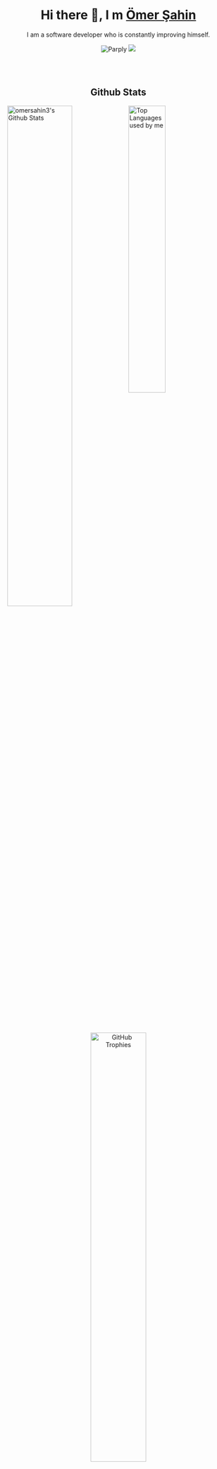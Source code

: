 <h1 align="center">Hi there 👋, I m <a href="https://github.com/omersahin3/">Ömer Şahin</a></h1>

<p align="center">
I am a software developer who is constantly improving himself.
</p>

<p align="center">
  <img src="https://komarev.com/ghpvc/?username=omersahin3" alt="Parply" />
    <a href="https://github.com/omersahin3/"><img src="https://img.shields.io/github/followers/omersahin3?style=flat-square?color=%234CC61E&label=GitHub%20Followers%20"></a>
</p>

<br><br>

<h2 align="center">Github Stats</h2>

<img align="left" alt="omersahin3's Github Stats" src="https://github-readme-stats.vercel.app/api?username=omersahin3&show_icons=true&hide=contribs,prs&cache_seconds=86400&theme=radical" width="54%"/>
<img  alt="Top Languages used by me" src="https://github-readme-stats.vercel.app/api/top-langs/?username=omersahin3&langs_count=4&layout=compact&theme=radical" width="40.9%"/>

<br><br>

<p align="center">
<img alt="GitHub Trophies" src="https://github-readme-streak-stats.herokuapp.com?user=omersahin3&theme=radical&hide_border=true&background=0D1117" width="50%">
</p>

<br><br>

<p align="center">
<img alt="GitHub Trophies" src="https://github-profile-trophy.vercel.app/?username=omersahin3&theme=radical&column=4&margin-w=15&no-frame=true&&no-bg=true&margin-h=15" width="80%">
</p>

<!--
[radical]: https://github-readme-stats.vercel.app/api?username=omersahin3&show_icons=true&hide=contribs,prs&cache_seconds=86400&theme=radical
[radical_repo]: https://github-readme-stats.vercel.app/api/pin/?username=omersahin3&repo=PSM&cache_seconds=86400&theme=radical
[radical_languages]: Top Languages used by me" src="https://github-readme-stats.vercel.app/api/top-langs/?username=omersahin3&langs_count=4&layout=compact&theme=radical
[radical_trophies]: https://github-profile-trophy.vercel.app/?username=omersahin3&theme=radical&column=4&margin-w=15&no-frame=true&&no-bg=true&margin-h=15
[radical_streak]: https://github-readme-streak-stats.herokuapp.com?user=omersahin3&theme=radical
-->
